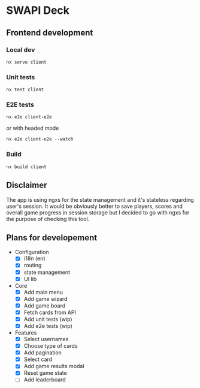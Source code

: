 # SWAPI Deck

## Frontend development

### Local dev

`nx serve client`

### Unit tests

`nx test client`

### E2E tests

`nx e2e client-e2e`

or with headed mode

`nx e2e client-e2e --watch`

### Build

`nx build client`

## Disclaimer

The app is using ngxs for the state management and it's stateless regarding user's session. It would be obviously better to save players, scores and overall game progress in session storage but I decided to go with ngxs for the purpose of checking this tool.

## Plans for developement

- Configuration
  - [x] i18n (en)
  - [x] routing
  - [x] state management
  - [x] UI lib
- Core
  - [x] Add main menu
  - [x] Add game wizard
  - [x] Add game board
  - [x] Fetch cards from API
  - [x] Add unit tests (wip)
  - [x] Add e2e tests (wip)
- Features
  - [x] Select usernames
  - [x] Choose type of cards
  - [x] Add pagination
  - [x] Select card
  - [x] Add game results modal
  - [x] Reset game state
  - [ ] Add leaderboard
